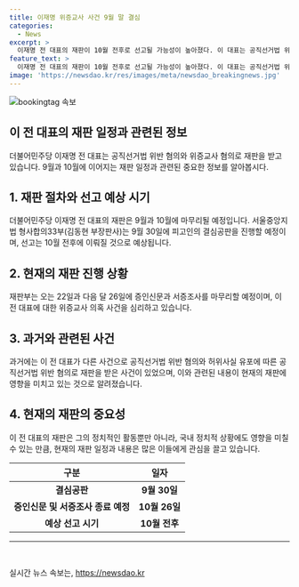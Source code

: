 ```yaml
---
title: 이재명 위증교사 사건 9월 말 결심
categories:
  - News
excerpt: >
  이재명 전 대표의 재판이 10월 전후로 선고될 가능성이 높아졌다. 이 대표는 공직선거법 위반과 위증 혐의로 기소되어 법정 공방 중이다. 재판 절차는 9월에 마무리되며, 10월 전후로 선고될 전망이다. 현재 심리 중인 사건은 2018년 공직선거법 위반과 관련된 것으로, 검찰은 이 전 대표가 증거 위조 및 위증을 유도했다고 주장하고 있다. 9월 30일에 결심공판이 진행될 예정이며, 9월 6일에는 다른 공직선거법 위반 사건에 대한 결심공판이 예정되어 있다.
feature_text: >
  이재명 전 대표의 재판이 10월 전후로 선고될 가능성이 높아졌다. 이 대표는 공직선거법 위반과 위증 혐의로 기소되어 법정 공방 중이다. 재판 절차는 9월에 마무리되며, 10월 전후로 선고될 전망이다. 현재 심리 중인 사건은 2018년 공직선거법 위반과 관련된 것으로, 검찰은 이 전 대표가 증거 위조 및 위증을 유도했다고 주장하고 있다. 9월 30일에 결심공판이 진행될 예정이며, 9월 6일에는 다른 공직선거법 위반 사건에 대한 결심공판이 예정되어 있다.
image: 'https://newsdao.kr/res/images/meta/newsdao_breakingnews.jpg'
---
```


<p><img src="https://newsdao.kr/res/images/meta/newsdao_breakingnews.jpg" alt="bookingtag 속보" /></p>

<h2 data-ke-size="size26">이 전 대표의 재판 일정과 관련된 정보</h2>

<p data-ke-size="size16">더불어민주당 이재명 전 대표는 공직선거법 위반 혐의와 위증교사 혐의로 재판을 받고 있습니다. 9월과 10월에 이어지는 재판 일정과 관련된 중요한 정보를 알아봅시다.</p>

<h2 data-ke-size="size24">1. 재판 절차와 선고 예상 시기</h2>

<p data-ke-size="size16">더불어민주당 이재명 전 대표의 재판은 9월과 10월에 마무리될 예정입니다. 서울중앙지법 형사합의33부(김동현 부장판사)는 9월 30일에 피고인의 결심공판을 진행할 예정이며, 선고는 10월 전후에 이뤄질 것으로 예상됩니다.</p>

<h2 data-ke-size="size24">2. 현재의 재판 진행 상황</h2>

<p data-ke-size="size16">재판부는 오는 22일과 다음 달 26일에 증인신문과 서증조사를 마무리할 예정이며, 이 전 대표에 대한 위증교사 의혹 사건을 심리하고 있습니다.</p>

<h2 data-ke-size="size24">3. 과거와 관련된 사건</h2>

<p data-ke-size="size16">과거에는 이 전 대표가 다른 사건으로 공직선거법 위반 혐의와 허위사실 유포에 따른 공직선거법 위반 혐의로 재판을 받은 사건이 있었으며, 이와 관련된 내용이 현재의 재판에 영향을 미치고 있는 것으로 알려졌습니다. </p>

<h2 data-ke-size="size24">4. 현재의 재판의 중요성</h2>

<p data-ke-size="size16">이 전 대표의 재판은 그의 정치적인 활동뿐만 아니라, 국내 정치적 상황에도 영향을 미칠 수 있는 만큼, 현재의 재판 일정과 내용은 많은 이들에게 관심을 끌고 있습니다.</p>

<table>
    <thead>
        <tr>
            <th>구분</th>
            <th>일자</th>
        </tr>
    </thead>
    <tbody>
        <tr>
            <td style="text-align: center; height: 17px;"><b>결심공판</b></td>
            <td style="text-align: center; height: 17px;"><b>9월 30일</b></td>
        </tr>
        <tr>
            <td style="text-align: center; height: 17px;"><b>증인신문 및 서증조사 종료 예정</b></td>
            <td style="text-align: center; height: 17px;"><b>10월 26일</b></td>
        </tr>
        <tr>
            <td style="text-align: center; height: 17px;"><b>예상 선고 시기</b></td>
            <td style="text-align: center; height: 17px;"><b>10월 전후</b></td>
        </tr>
    </tbody>
</table>

<hr>

<p data-ke-size="size16">&nbsp;</p>
실시간 뉴스 속보는, <a href="https://newsdao.kr" rel="dofollow">https://newsdao.kr</a>


